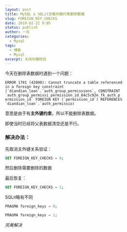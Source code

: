 ```yaml
---
layout: post
title: MySQL & SQLit忽略外键约束删除数据
slug: FOREIGN_KEY_CHECKS
date: 2019-02-22 9:05
status: publish
author: 一灰
categories: 
  - Mysql
tags: 
  - 博客
  - Mysql
excerpt: 关闭外键校验
---
```


今天在删除表数据时遇到一个问题：

```
ERROR 1701 (42000): Cannot truncate a table referenced
in a foreign key constraint
(`diandian_loan`.`auth_group_permissions`, CONSTRAINT 
`auth_group_permissi_permission_id_84c5c92e_fk_auth_p
ermission_id` FOREIGN KEY (`permission_id`) REFERENCES 
`diandian_loan`.`auth_permissio)
```

意思是由于有**主外键约束**，所以不能删除表数据。

即使当时已经将父表数据清空还是不行。



### 解决办法：

先取消主外键关系验证：
```sql
SET FOREIGN_KEY_CHECKS = 0;
```

然后删除需要删除的数据

最后恢复：
```sql
SET FOREIGN_KEY_CHECKS = 1;
```


SQLit略有不同

```sql
PRAGMA foreign_keys = 0;
```

```sql
PRAGMA foreign_keys = 1;
```

*完美解决*
